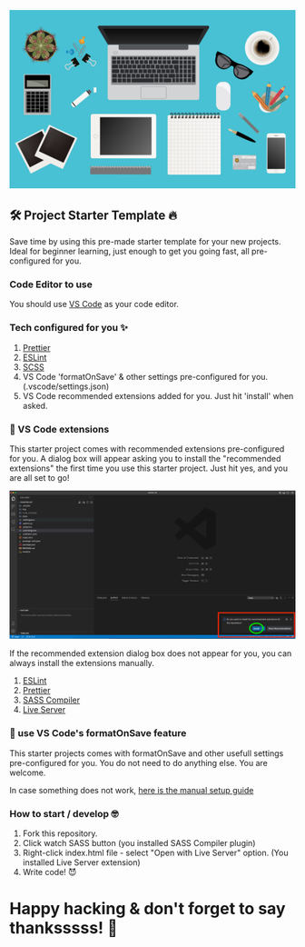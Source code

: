 ![starter kit](./img/img.png)

## :hammer_and_wrench: Project Starter Template :fire:

Save time by using this pre-made starter template for your new projects. Ideal for beginner learning, just enough to get you going fast, all pre-configured for you.

### Code Editor to use

You should use [VS Code](https://code.visualstudio.com) as your code editor.

### Tech configured for you :sparkles:

1. [Prettier](https://prettier.io)
2. [ESLint](https://eslint.org)
3. [SCSS](https://sass-lang.com)
4. VS Code 'formatOnSave' & other settings pre-configured for you. (.vscode/settings.json)
5. VS Code recommended extensions added for you. Just hit 'install' when asked.

### :cop: VS Code extensions

This starter project comes with recommended extensions pre-configured for you. A dialog box will appear asking you to install the "recommended extensions" the first time you use this starter project. Just hit yes, and you are all set to go!

![starter kit](./img/settings.png)

If the recommended extension dialog box does not appear for you, you can always install the extensions manually.

1. [ESLint](https://marketplace.visualstudio.com/items?itemName=dbaeumer.vscode-eslint)
2. [Prettier](https://marketplace.visualstudio.com/items?itemName=esbenp.prettier-vscode)
3. [SASS Compiler](https://marketplace.visualstudio.com/items?itemName=glenn2223.live-sass)
4. [Live Server](https://marketplace.visualstudio.com/items?itemName=ritwickdey.LiveServer)

### :cop: use VS Code's formatOnSave feature

This starter projects comes with formatOnSave and other usefull settings pre-configured for you. You do not need to do anything else. You are welcome.

In case something does not work, [here is the manual setup guide](https://github.com/prettier/prettier-vscode)

### How to start / develop :nerd_face:

1. Fork this repository.
2. Click watch SASS button (you installed SASS Compiler plugin)
3. Right-click index.html file - select "Open with Live Server" option. (You installed Live Server extension)
4. Write code! :smiling_imp:

# Happy hacking & don't forget to say thanksssss! :raising_hand:
